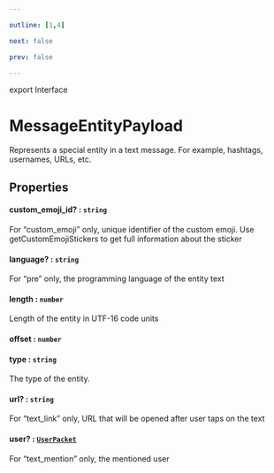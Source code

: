 ```yaml
---

outline: [1,4]

next: false

prev: false

---
```


export Interface
# MessageEntityPayload

Represents a special entity in a text message. For example, hashtags, usernames, URLs, etc.

## Properties

#### custom_emoji_id? : `string`
 For “custom_emoji” only, unique identifier of the custom emoji. Use getCustomEmojiStickers to get full information about the sticker

#### language? : `string`
 For “pre” only, the programming language of the entity text

#### length : `number`
 Length of the entity in UTF-16 code units

#### offset : `number`

#### type : `string`
 The type of the entity.

#### url? : `string`
 For “text_link” only, URL that will be opened after user taps on the text

#### user? : [`UserPacket`](./UserPacket.md)
 For “text_mention” only, the mentioned user
